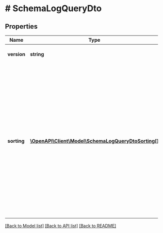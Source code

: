 # # SchemaLogQueryDto

## Properties

Name | Type | Description | Notes
------------ | ------------- | ------------- | -------------
**version** | **string** | The version of the schema. | [optional]
**sorting** | [**\OpenAPI\Client\Model\SchemaLogQueryDtoSorting[]**](SchemaLogQueryDtoSorting.md) | A JSON array of criteria to sort the result by. Each element of the array is                       a JSON object that specifies one ordering. The position in the array                       identifies the rank of an ordering, i.e., whether it is primary, secondary,                       etc. | [optional]

[[Back to Model list]](../../README.md#models) [[Back to API list]](../../README.md#endpoints) [[Back to README]](../../README.md)
